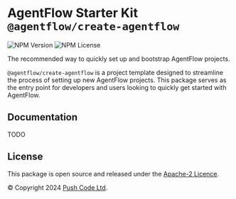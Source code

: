 # AgentFlow Starter Kit `@agentflow/create-agentflow`

![NPM Version](https://img.shields.io/npm/v/create-agentflow?style=flat-square)
![NPM License](https://img.shields.io/npm/l/create-agentflow?style=flat-square)

The recommended way to quickly set up and bootstrap AgentFlow projects.

`@agentflow/create-agentflow` is a project template designed to streamline the process of setting up new AgentFlow projects. This package serves as the entry point for developers and users looking to quickly get started with AgentFlow.

## Documentation

TODO

## License

This package is open source and released under the [Apache-2 Licence](https://github.com/lebrunel/agentflow/blob/master/LICENSE).

© Copyright 2024 [Push Code Ltd](https://www.pushcode.com/).

